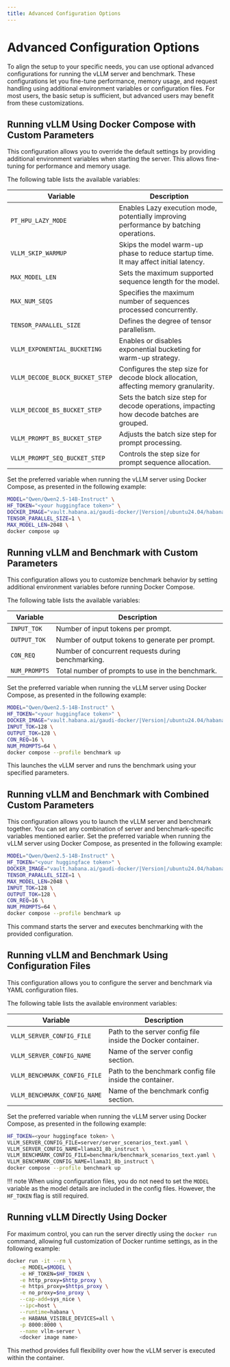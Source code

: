 ```yaml
---
title: Advanced Configuration Options
---
```


# Advanced Configuration Options

To align the setup to your specific needs, you can use optional advanced
configurations for running the vLLM server and benchmark. These configurations
let you fine-tune performance, memory usage, and request handling using
additional environment variables or configuration files. For most users, the
basic setup is sufficient, but advanced users may benefit from these
customizations.

## Running vLLM Using Docker Compose with Custom Parameters

This configuration allows you to override the default settings by providing additional environment variables when starting the server. This allows fine-tuning for performance and memory usage.

The following table lists the available variables:

| **Variable**                    | **Description**                                                                           |
| ------------------------------- | ----------------------------------------------------------------------------------------- |
| `PT_HPU_LAZY_MODE`              | Enables Lazy execution mode, potentially improving performance by batching operations.    |
| `VLLM_SKIP_WARMUP`              | Skips the model warm-up phase to reduce startup time. It may affect initial latency.       |
| `MAX_MODEL_LEN`                 | Sets the maximum supported sequence length for the model.                                 |
| `MAX_NUM_SEQS`                  | Specifies the maximum number of sequences processed concurrently.                         |
| `TENSOR_PARALLEL_SIZE`          | Defines the degree of tensor parallelism.                                                 |
| `VLLM_EXPONENTIAL_BUCKETING`    | Enables or disables exponential bucketing for warm-up strategy.                            |
| `VLLM_DECODE_BLOCK_BUCKET_STEP` | Configures the step size for decode block allocation, affecting memory granularity.       |
| `VLLM_DECODE_BS_BUCKET_STEP`    | Sets the batch size step for decode operations, impacting how decode batches are grouped. |
| `VLLM_PROMPT_BS_BUCKET_STEP`    | Adjusts the batch size step for prompt processing.                                        |
| `VLLM_PROMPT_SEQ_BUCKET_STEP`   | Controls the step size for prompt sequence allocation.                                    |

Set the preferred variable when running the vLLM server using Docker Compose, as presented in the following example:

```bash
MODEL="Qwen/Qwen2.5-14B-Instruct" \
HF_TOKEN="<your huggingface token>" \
DOCKER_IMAGE="vault.habana.ai/gaudi-docker/|Version|/ubuntu24.04/habanalabs/vllm-installer-|PT_VERSION|:latest" \
TENSOR_PARALLEL_SIZE=1 \
MAX_MODEL_LEN=2048 \
docker compose up
```

## Running vLLM and Benchmark with Custom Parameters

This configuration allows you to customize benchmark behavior by setting additional environment variables before running Docker Compose.

The following table lists the available variables:

| **Variable**  | **Description**                                    |
| ------------- | -------------------------------------------------- |
| `INPUT_TOK`   | Number of input tokens per prompt.                 |
| `OUTPUT_TOK`  | Number of output tokens to generate per prompt.    |
| `CON_REQ`     | Number of concurrent requests during benchmarking. |
| `NUM_PROMPTS` | Total number of prompts to use in the benchmark.   |

Set the preferred variable when running the vLLM server using Docker Compose, as presented in the following example:

```bash
MODEL="Qwen/Qwen2.5-14B-Instruct" \
HF_TOKEN="<your huggingface token>" \
DOCKER_IMAGE="vault.habana.ai/gaudi-docker/|Version|/ubuntu24.04/habanalabs/vllm-installer-|PT_VERSION|:latest" \
INPUT_TOK=128 \
OUTPUT_TOK=128 \
CON_REQ=16 \
NUM_PROMPTS=64 \
docker compose --profile benchmark up
```

This launches the vLLM server and runs the benchmark using your specified parameters.

## Running vLLM and Benchmark with Combined Custom Parameters

This configuration allows you to launch the vLLM server and benchmark together. You can set any combination of server and benchmark-specific variables mentioned earlier. Set the preferred variable when running the vLLM server using Docker Compose, as presented in the following example:

```bash
MODEL="Qwen/Qwen2.5-14B-Instruct" \
HF_TOKEN="<your huggingface token>" \
DOCKER_IMAGE="vault.habana.ai/gaudi-docker/|Version|/ubuntu24.04/habanalabs/vllm-installer-|PT_VERSION|:latest" \
TENSOR_PARALLEL_SIZE=1 \
MAX_MODEL_LEN=2048 \
INPUT_TOK=128 \
OUTPUT_TOK=128 \
CON_REQ=16 \
NUM_PROMPTS=64 \
docker compose --profile benchmark up
```

This command starts the server and executes benchmarking with the provided configuration.

## Running vLLM and Benchmark Using Configuration Files

This configuration allows you to configure the server and benchmark via YAML configuration files.

The following table lists the available environment variables:

| **Variable**                 | **Description**                                             |
| ---------------------------- | ----------------------------------------------------------- |
| `VLLM_SERVER_CONFIG_FILE`    | Path to the server config file inside the Docker container. |
| `VLLM_SERVER_CONFIG_NAME`    | Name of the server config section.                          |
| `VLLM_BENCHMARK_CONFIG_FILE` | Path to the benchmark config file inside the container.     |
| `VLLM_BENCHMARK_CONFIG_NAME` | Name of the benchmark config section.                       |

Set the preferred variable when running the vLLM server using Docker Compose, as presented in the following example:

```bash
HF_TOKEN=<your huggingface token> \
VLLM_SERVER_CONFIG_FILE=server/server_scenarios_text.yaml \
VLLM_SERVER_CONFIG_NAME=llama31_8b_instruct \
VLLM_BENCHMARK_CONFIG_FILE=benchmark/benchmark_scenarios_text.yaml \
VLLM_BENCHMARK_CONFIG_NAME=llama31_8b_instruct \
docker compose --profile benchmark up
```

!!! note
    When using configuration files, you do not need to set the `MODEL` variable as the model details are included in the config files. However, the `HF_TOKEN` flag is still required.

## Running vLLM Directly Using Docker

For maximum control, you can run the server directly using the `docker run` command, allowing full customization of Docker runtime settings, as in the following example:

```bash
docker run -it --rm \
    -e MODEL=$MODEL \
    -e HF_TOKEN=$HF_TOKEN \
    -e http_proxy=$http_proxy \
    -e https_proxy=$https_proxy \
    -e no_proxy=$no_proxy \
    --cap-add=sys_nice \
    --ipc=host \
    --runtime=habana \
    -e HABANA_VISIBLE_DEVICES=all \
    -p 8000:8000 \
    --name vllm-server \
    <docker image name>
```

This method provides full flexibility over how the vLLM server is executed within the container.
